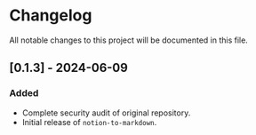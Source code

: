 # Changelog

All notable changes to this project will be documented in this file.

## [0.1.3] - 2024-06-09

### Added

- Complete security audit of original repository.
- Initial release of `notion-to-markdown`.
